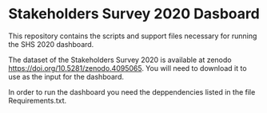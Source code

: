 # Stakeholders Survey 2020 Dasboard

This repository contains the scripts and support files necessary for running the SHS 2020 dashboard.

The dataset of the Stakeholders Survey 2020 is available at zenodo https://doi.org/10.5281/zenodo.4095065. You  will need to download it to use as the input for the dashboard.

In order to run the dashboard you need the deppendencies listed in the file Requirements.txt.
